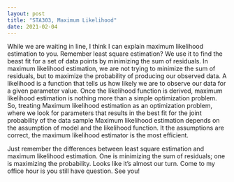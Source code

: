 ```yaml
---
layout: post
title: "STA303, Maximum Likelihood"
date: 2021-02-04
---
```


While we are waiting in line, I think I can explain maximum likelihood estimation to you. Remember least square estimation? We use it to find the beast fit for a set of data points by minimizing the sum of residuals. In maximum likelihood estimation, we are not trying to minimize the sum of residuals, but to maximize the probability of producing our observed data. A likelihood is a function that tells us how likely we are to observe our data for a given parameter value. Once the likelihood function is derived, maximum likelihood estimation is nothing more than a simple optimization problem. So, treating Maximum likelihood estimation as an optimization problem, where we look for parameters that results in the best fit for the joint probability of the data sample
Maximum likelihood estimation depends on the assumption of model and the likelihood function. It the assumptions are correct, the maximum likelihood estimator is the most efficient. 

Just remember the differences between least square estimation and maximum likelihood estimation. One is minimizing the sum of residuals; one is maximizing the probability. Looks like it’s almost our turn. Come to my office hour is you still have question. See you!

